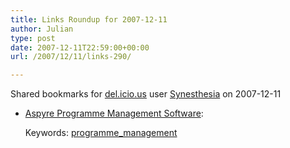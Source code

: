 ```yaml
---
title: Links Roundup for 2007-12-11
author: Julian
type: post
date: 2007-12-11T22:59:00+00:00
url: /2007/12/11/links-290/

---
```

Shared bookmarks for [del.icio.us][1] user  [Synesthesia][2] on 2007-12-11

  * [Aspyre Programme Management Software][3]:
   
    Keywords: [programme_management][4]

 [1]: http://del.icio.us/
 [2]: http://del.icio.us/synesthesia
 [3]: http://www.mosaiquegroup.com/Programme_Management_Software.htm "http://www.mosaiquegroup.com/Programme_Management_Software.htm"
 [4]: http://del.icio.us/synesthesia/programme_management